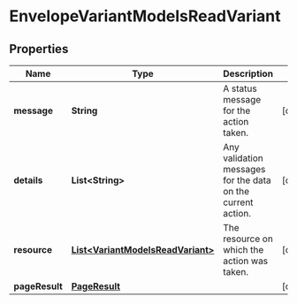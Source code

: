 

# EnvelopeVariantModelsReadVariant

## Properties

Name | Type | Description | Notes
------------ | ------------- | ------------- | -------------
**message** | **String** | A status message for the action taken. |  [optional]
**details** | **List&lt;String&gt;** | Any validation messages for the data on the current action. |  [optional]
**resource** | [**List&lt;VariantModelsReadVariant&gt;**](VariantModelsReadVariant.md) | The resource on which the action was taken. |  [optional]
**pageResult** | [**PageResult**](PageResult.md) |  |  [optional]




